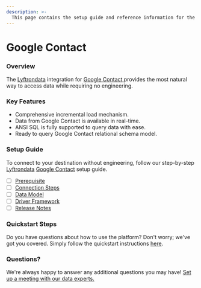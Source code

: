 ```yaml
---
description: >-
  This page contains the setup guide and reference information for the Google Contact source connector.
---
```


# Google Contact

### Overview

The [Lyftrondata](https://www.lyftrondata.com/) integration for [Google Contact](https://www.lyftrondata.com/integration/google-contact/)[ ](https://www.lyftrondata.com/integration/google-contact/)provides the most natural way to access data while requiring no engineering.

### Key Features

* Comprehensive incremental load mechanism.
* Data from Google Contact is available in real-time.&#x20;
* ANSI SQL is fully supported to query data with ease.
* Ready to query Google Contact relational schema model.

### Setup Guide

To connect to your destination without engineering, follow our step-by-step [Lyftrondata](https://www.lyftrondata.com/)  [Google Contact](https://www.lyftrondata.com/integration/google-contact/) setup guide.

* [ ] [Prerequisite](../../business-analytics/google-contact/prerequisite.md)
* [ ] [Connection Steps](../../business-analytics/google-contact/connection-steps.md)
* [ ] [Data Model](../../business-analytics/google-contact/data-model/)
* [ ] [Driver Framework](../../business-analytics/google-contact/driver-framework/)
* [ ] [Release Notes](../../business-analytics/google-contact/release-notes.md)

### Quickstart Steps

Do you have questions about how to use the platform? Don't worry; we've got you covered. Simply follow the quickstart instructions [here](../../../quickstart-steps.md).

### Questions? <a href="#questions" id="questions"></a>

We're always happy to answer any additional questions you may have! [Set up a meeting with our data experts.](https://www.lyftrondata.com/book-a-meeting/)

